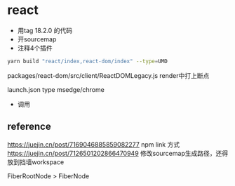 # react

- 用tag 18.2.0 的代码
- 开sourcemap
- 注释4个插件

```sh
yarn build "react/index,react-dom/index" --type=UMD
```

packages/react-dom/src/client/ReactDOMLegacy.js render中打上断点

launch.json
type msedge/chrome

- 调用

## reference

<https://juejin.cn/post/7169046885859082277> npm link 方式
<https://juejin.cn/post/7126501202866470949> 修改sourcemap生成路径，还得放到挡墙workspace

FiberRootNode > FiberNode

